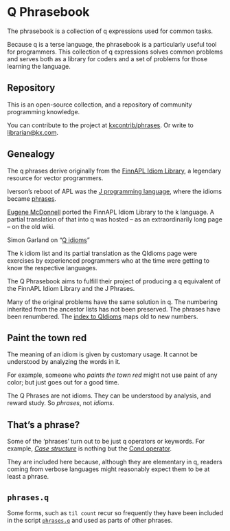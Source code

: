 # Q Phrasebook



The phrasebook is a collection of q expressions used for common tasks. 

Because q is a terse language, the phrasebook is a particularly useful tool for programmers. This collection of q expressions solves common problems and serves both as a library for coders and a set of problems for those learning the language. 


## Repository

This is an open-source collection, and a repository of community programming knowledge. 

You can contribute to the project at
<i class="fab fa-github"></i>
[kxcontrib/phrases](https://github.com/kxcontrib/phrases/).
Or write to librarian@kx.com.


## Genealogy

The q phrases derive originally from the [FinnAPL Idiom Library](https://aplwiki.com/FinnAplIdiomLibrary), a legendary resource for vector programmers. 

Iverson’s reboot of APL was the [J programming language](https://jsoftware.com/), where the idioms became [phrases](https://code.jsoftware.com/wiki/Phrases).

[Eugene McDonnell](https://en.wikipedia.org/wiki/Eugene_McDonnell) 
ported the FinnAPL Idiom Library to the k language. A partial translation of that into q was hosted – as an extraordinarily long page – on the old wiki.

<i class="far fa-hand-point-right"></i>
Simon Garland on  “[Q idioms](https://kx.com/blog/q-idioms/)” 

The k idiom list and its partial translation as the QIdioms page were exercises by experienced programmers who at the time were getting to know the respective languages. 

The Q Phrasebook aims to fulfill their project of producing a q equivalent of the FinnAPL Idiom Library and the J Phrases. 

Many of the original problems have the same solution in q. 
The numbering inherited from the ancestor lists has not been preserved. 
The phrases have been renumbered. 
The [index to QIdioms](index2.md) maps old to new numbers. 


## Paint the town red

The meaning of an idiom is given by customary usage. It cannot be understood by analyzing the words in it. 

For example, someone who _paints the town red_ might not use paint of any color; but just goes out for a good time.  

The Q Phrases are not idioms. They can be understood by analysis, and reward study. So _phrases_, not _idioms_.


## That’s a phrase?

Some of the ‘phrases’ turn out to be just q operators or keywords. 
For example, [_Case structure_](exec.md#case-structure) is nothing but the [Cond operator](https://code.kx.com/q/ref/cond/ "Reference"). 

They are included here because, although they are elementary in q, readers coming from verbose languages might reasonably expect them to be at least a phrase. 


## <i class="fas fa-download"></i> `phrases.q`

Some forms, such as `til count` recur so frequently they have been included in the script [`phrases.q`](phrases.md) and used as parts of other phrases. 